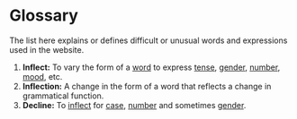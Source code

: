 # Glossary

The list here explains or defines difficult or unusual words and expressions used 
in the website.

1. **Inflect:** To vary the form of a [word](https://en.m.wiktionary.org/wiki/word "word") to express [tense](https://en.m.wiktionary.org/wiki/tense "tense"), [gender](https://en.m.wiktionary.org/wiki/gender "gender"), [number](https://en.m.wiktionary.org/wiki/number "number"), [mood](https://en.m.wiktionary.org/wiki/mood "mood"), etc.
2. **Inflection:** A change in the form of a word that reflects a change in grammatical function.
3. **Decline:** To [inflect](https://en.m.wiktionary.org/wiki/inflect "inflect") for [case](https://en.m.wiktionary.org/wiki/case "case"), [number](https://en.m.wiktionary.org/wiki/number "number") and sometimes [gender](https://en.m.wiktionary.org/wiki/gender "gender").
<!--stackedit_data:
eyJoaXN0b3J5IjpbMTkwNzg4Njc2NCwtOTM5NDEyMzQ4XX0=
-->